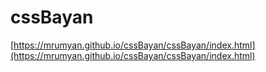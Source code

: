 # cssBayan

[https://mrumyan.github.io/cssBayan/cssBayan/index.html](https://mrumyan.github.io/cssBayan/cssBayan/index.html)